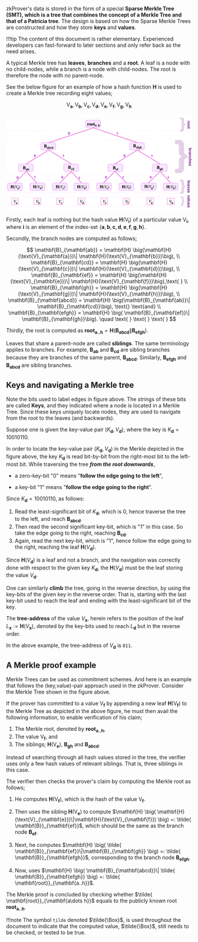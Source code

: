 zkProver's data is stored in the form of a special **Sparse Merkle Tree (SMT), which is a tree that combines the concept of a Merkle Tree and that of a Patricia tree**. The design is based on how the Sparse Merkle Trees are constructed and how they store **keys** and **values**.

!!!tip
    The content of this document is rather elementary. Experienced developers can fast-forward to later sections and only refer back as the need arises.


A typical Merkle tree has **leaves**, **branches** and a **root**. A leaf is a node with no child-nodes, while a branch is a node with child-nodes. The root is therefore the node with no parent-node.

See the below figure for an example of how a hash function $\mathbf{H}$ is used to create a Merkle tree recording eight values;

$$
\text{V}_{\mathbf{a}}, \text{V}_{\mathbf{b}}, \text{V}_{\mathbf{c}}, \text{V}_{\mathbf{d}}, \text{V}_{\mathbf{e}}, \text{V}_{\mathbf{f}}, \text{V}_{\mathbf{g}}, \text{V}_{\mathbf{h}}
$$

![A Merkle Tree Example](../../img/zkvm/fig2-mkl-tree-gen.png)

Firstly, each leaf is nothing but the hash value $\mathbf{H}(\text{V}_{\mathbf{i}})$ of a particular value $\text{V}_{\mathbf{i}}$, where $\mathbf{i}$ is an element of the index-set $\{ \mathbf{a}, \mathbf{b}, \mathbf{c}, \mathbf{d}, \mathbf{e}, \mathbf{f}, \mathbf{g}, \mathbf{h} \}$.

Secondly, the branch nodes are computed as follows; 

$$
\mathbf{B}_{\mathbf{ab}} = \mathbf{H} \big(\mathbf{H}(\text{V}_{\mathbf{a}})\| \mathbf{H}(\text{V}_{\mathbf{b}})\big), \\   
\mathbf{B}_{\mathbf{cd}} = \mathbf{H} \big(\mathbf{H}(\text{V}_{\mathbf{c}})\| \mathbf{H}(\text{V}_{\mathbf{d}})\big), \\  
\mathbf{B}_{\mathbf{ef}} = \mathbf{H} \big(\mathbf{H}(\text{V}_{\mathbf{e}})\| \mathbf{H}(\text{V}_{\mathbf{f}})\big),\text{ } \\  
\mathbf{B}_{\mathbf{gh}} = \mathbf{H} \big(\mathbf{H}(\text{V}_{\mathbf{g}})\| \mathbf{H}(\text{V}_{\mathbf{h}})\big), \\
\mathbf{B}_{\mathbf{abcd}} = \mathbf{H} \big(\mathbf{B}_{\mathbf{ab}}\| \mathbf{B}_{\mathbf{cd}}\big), \text{}  \text{and} \\ 
\mathbf{B}_{\mathbf{efgh}} = \mathbf{H} \big( \mathbf{B}_{\mathbf{ef}}\| \mathbf{B}_{\mathbf{gh}}\big). \quad \text{ } \text{ } \text{ }
$$

Thirdly, the root is computed as $\mathbf{root}_{\mathbf{a..h}} = \mathbf{H} \big(\mathbf{B}_{\mathbf{abcd}}\| \mathbf{B}_{\mathbf{efgh}} \big)$.

Leaves that share a parent-node are called **siblings**. The same terminology applies to branches. For example, $\mathbf{B}_{\mathbf{ab}}$ and $\mathbf{B}_{\mathbf{cd}}$ are sibling branches because they are branches of the same parent, $\mathbf{B}_{\mathbf{abcd}}$. Similarly, $\mathbf{B}_{\mathbf{efgh}}$ and $\mathbf{B}_{\mathbf{abcd}}$ are sibling branches.

## Keys and navigating a Merkle tree

Note the bits used to label edges in figure above. The strings of these bits are called **Keys**, and they indicated where a node is located in a Merkle Tree. Since these keys uniquely locate nodes, they are used to navigate from the root to the leaves (and backwards).

Suppose one is given the key-value pair $( K_{\mathbf{d}} , V_{\mathbf{d}})$, where the key is $K_{\mathbf{d}} = 10010110$.

In order to locate the key-value pair $( K_{\mathbf{d}} , V_{\mathbf{d}})$ in the Merkle depicted in the figure above, the key $K_{\mathbf{d}}$ is read bit-by-bit from the right-most bit to the left-most bit. While traversing the tree ***from the root downwards***,

-  a zero-key-bit "$0$" means "**follow the edge going to the left**", 

-  a key-bit "$1$" means "**follow the edge going to the right**".

Since $K_{\mathbf{d} } = 10010110$, as follows:

1. Read the least-significant bit of $K_{\mathbf{d}}$, which is $0$, hence traverse the tree to the left, and reach $\mathbf{B_{abcd}}$.
2. Then read the second significant key-bit, which is "$1$" in this case. So take the edge going to the right, reaching $\mathbf{B_{cd}}$.
3. Again, read the next key-bit, which is "$1$", hence follow the edge going to the right, reaching the leaf $\mathbf{H}( V_{\mathbf{d}} )$.

Since $\mathbf{H}( V_{\mathbf{d}})$ is a leaf and not a branch, and the navigation was correctly done with respect to the given key $K_{\mathbf{d}}$, the $\mathbf{H}( V_{\mathbf{d}})$ must be the leaf storing the value $V_{\mathbf{d}}$.

One can similarly **climb** the tree, going in the reverse direction, by using the key-bits of the given key in the reverse order. That is, starting with the last key-bit used to reach the leaf and ending with the least-significant bit of the key.

The **tree-address** of the value $V_{\mathbf{x}}$, herein refers to the position of the leaf $L_{\mathbf{x}} := \mathbf{H}( V_{\mathbf{x}})$, denoted by the key-bits used to reach $L_{\mathbf{d}}$ but in the reverse order. 

In the above example, the tree-address of $V_{\mathbf{d}}$ is `011`.

## A Merkle proof example

Merkle Trees can be used as commitment schemes. And here is an example that follows the (key,value)-pair approach used in the zkProver. Consider the Merkle Tree shown in the figure above.

If the prover has committed to a value $\text{V}_{\mathbf{f}}$ by appending a new leaf $\mathbf{H}(\text{V}_{\mathbf{f}})$ to the Merkle Tree as depicted in the above figure, he must then avail the following information, to enable verification of his claim;

1. The Merkle root, denoted by $\mathbf{root}_{\mathbf{a..h}}$,
2. The value $\text{V}_{\mathbf{f}}$, and
3. The siblings; $\mathbf{H}(\text{V}_{\mathbf{e}})$, $\mathbf{B}_{\mathbf{gh}}$ and $\mathbf{B}_{\mathbf{abcd}}$.

Instead of searching through all hash values stored in the tree, the verifier uses only a few hash values of relevant siblings. That is, three siblings in this case.

The verifier then checks the prover's claim by computing the Merkle root as follows;

1. He computes $\mathbf{H}(\text{V}_{\mathbf{f}})$, which is the hash of the value $\text{V}_{\mathbf{f}}$.

2. Then uses the sibling $\mathbf{H}(\text{V}_{\mathbf{e}})$ to compute  $\mathbf{H} \big( \mathbf{H}(\text{V}_{\mathbf{e}})\|\mathbf{H}(\text{V}_{\mathbf{f}}) \big) =: \tilde{ \mathbf{B}}_{\mathbf{ef}}$, which should be the same as the branch node $\mathbf{B}_{\mathbf{ef}}$.

3. Next, he computes  $\mathbf{H} \big( \tilde{ \mathbf{B}}_{\mathbf{ef}}\|\mathbf{B}_{\mathbf{gh}} \big) =: \tilde{ \mathbf{B}}_{\mathbf{efgh}}$, corresponding to the branch node $\mathbf{B}_{\mathbf{efgh}}$.

4.	Now, uses $\mathbf{H} \big( \mathbf{B}_{\mathbf{abcd}}\| \tilde{ \mathbf{B}}_{\mathbf{efgh}} \big) =: \tilde{ \mathbf{root}}_{\mathbf{a..h}}$.

The Merkle proof is concluded by checking whether $\tilde{ \mathbf{root}}_{\mathbf{a\dots h}}$ equals to the publicly known root $\mathbf{root}_{\mathbf{a..h}}$.


!!!note
    The symbol `tilde` denoted $\tilde{\Box}$, is used throughout the document to indicate 
    that the computed value, $\tilde{\Box}$, still needs to be checked, or tested to be true.
